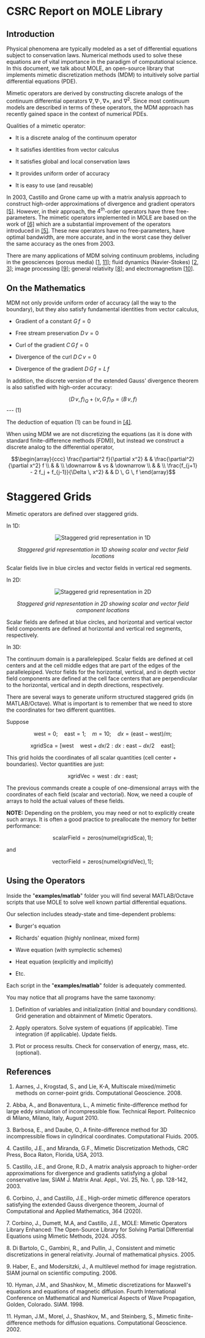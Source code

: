 # CSRC Report on MOLE Library

## Introduction

Physical phenomena are typically modeled as a set of differential
equations subject to conservation laws. Numerical methods used to solve
these equations are of vital importance in the paradigm of computational
science. In this document, we talk about MOLE, an open-source library
that implements mimetic discretization methods (MDM) to intuitively
solve partial differential equations (PDE).

Mimetic operators are derived by constructing discrete analogs of the
continuum differential operators $\nabla, \nabla \cdot, \nabla \times$,
and $\nabla^2$. Since most continuum models are described in terms of
these operators, the MDM approach has recently gained space in the
context of numerical PDEs.

Qualities of a mimetic operator:

-   It is a discrete analog of the continuum operator

-   It satisfies identities from vector calculus

-   It satisfies global and local conservation laws

-   It provides uniform order of accuracy

-   It is easy to use (and reusable)

In 2003, Castillo and Grone came up with a matrix analysis approach to
construct high-order approximations of divergence and gradient operators [[5]](#ref5). However, in their approach, the $4^{th}$-order operators have
three free-parameters. The mimetic operators implemented in MOLE are
based on the work of [[6]](#ref6) which are a substantial improvement of
the operators introduced in [[5]](#ref5). These new operators have no
free-parameters, have optimal bandwidth, are more accurate, and in the
worst case they deliver the same accuracy as the ones from 2003.

There are many applications of MDM solving continuum problems, including
in the geosciences (porous media) [[1](#ref1), [11](#ref11)]; fluid dynamics
(Navier-Stokes) [[2](#ref2), [3](#ref3)]; image processing [[9](#ref9)]; general relativity
[[8](#ref8)]; and electromagnetism [[10](#ref10)].

## On the Mathematics

MDM not only provide uniform order of accuracy (all the way to the
boundary), but they also satisfy fundamental identities from vector
calculus,

-   Gradient of a constant 
   $G \, f = 0$

-   Free stream preservation 
    $D \, v = 0$

-   Curl of the gradient 
    $C \, G \, f = 0$

-   Divergence of the curl 
    $D \, C \, v = 0$

-   Divergence of the gradient 
    $D \, G \, f = L \, f$

In addition, the discrete version of the extended Gauss' divergence
theorem is also satisfied with high-order accuracy:

$$\langle D \, v, f \rangle_Q + \langle v, G \, f \rangle_P = \langle B \, v, f \rangle$$ --- (1)

The deduction of equation (1) can be found in [[4]](#ref4).

When using MDM we are not discretizing the equations (as it is done with
standard finite-difference methods (FDM)), but instead we construct a
discrete analog to the differential operator, 

$$\begin{array}{ccc}
\frac{\partial^2 f}{\partial x^2} & & \frac{\partial^2}{\partial x^2} f \\
& & \\
\downarrow & vs & \downarrow \\
& & \\
\frac{f_{j+1} - 2 f_j + f_{j-1}}{\Delta \, x^2} & & D \, G \, f
\end{array}$$

# Staggered Grids

Mimetic operators are defined over staggered grids.

In 1D:

<div style="text-align: center">

![Staggered grid representation in 1D](figures/CSRCReportOnMOLE_figure_1.svg)

*Staggered grid representation in 1D showing scalar and vector field locations*
</div>

Scalar fields live in blue circles and vector fields in vertical red
segments.

In 2D:

<div style="text-align: center">

![Staggered grid representation in 2D](figures/CSRCReportOnMOLE_figure_2.svg)

*Staggered grid representation in 2D showing scalar and vector field component locations*
</div>

Scalar fields are defined at blue circles, and horizontal and vertical
vector field components are defined at horizontal and vertical red
segments, respectively.

In 3D:

The continuum domain is a parallelepiped. Scalar fields are defined at
cell centers and at the cell middle edges that are part of the edges of
the parallelepiped. Vector fields for the horizontal, vertical, and in
depth vector field components are defined at the cell face centers that
are perpendicular to the horizontal, vertical and in depth directions,
respectively.

There are several ways to generate uniform structured staggered grids
(in MATLAB/Octave). What is important is to remember that we need to
store the coordinates for two different quantities.

Suppose

$$
\text{west} = 0; \quad \text{east} = 1; \quad m = 10; \quad dx = (\text{east} - \text{west})/m;
$$

$$
\text{xgridSca} = [\text{west} \quad \text{west}+dx/2 : dx : \text{east} - dx/2 \quad \text{east}];
$$

This grid holds the coordinates of all scalar quantities (cell center +
boundaries). Vector quantities are just:

$$
\text{xgridVec} = \text{west} : dx : \text{east};
$$

The previous commands create a couple of one-dimensional arrays with the
coordinates of each field (scalar and vectorial). Now, we need a couple
of arrays to hold the actual values of these fields.

**NOTE:** Depending on the problem, you may need or not to explicitly
create such arrays. It is often a good practice to preallocate the
memory for better performance:

$$
\text{scalarField} = \text{zeros(numel(xgridSca)}, 1);
$$

and

$$
\text{vectorField} = \text{zeros(numel(xgridVec)}, 1);
$$

## Using the Operators

Inside the \"**examples/matlab**\" folder you will find several
MATLAB/Octave scripts that use MOLE to solve well known partial
differential equations.

Our selection includes steady-state and time-dependent problems:

-   Burger's equation

-   Richards' equation (highly nonlinear, mixed form)

-   Wave equation (with symplectic schemes)

-   Heat equation (explicitly and implicitly)

-   Etc.

Each script in the \"**examples/matlab**\" folder is adequately
commented.

You may notice that all programs have the same taxonomy:

1.  Definition of variables and initialization (initial and boundary
    conditions). Grid generation and obtainment of Mimetic Operators.

2.  Apply operators. Solve system of equations (if applicable). Time
    integration (if applicable). Update fields.

3.  Plot or process results. Check for conservation of energy, mass,
    etc. (optional).

## References

<a name="ref1"></a>
1. Aarnes, J., Krogstad, S., and Lie, K-A, Multiscale mixed/mimetic methods on corner-point grids. Computational Geoscience. 2008.

<a name="ref2"></a>
2. Abba, A., and Bonaventura, L., A mimetic finite-difference method for large eddy simulation of incompressible flow. Technical Report. Politecnico di Milano, Milano, Italy, August 2010.

<a name="ref3"></a>
3. Barbosa, E., and Daube, O., A finite-difference method for 3D incompressible flows in cylindrical coordinates. Computational Fluids. 2005.

<a name="ref4"></a>
4. Castillo, J.E., and Miranda, G.F., Mimetic Discretization Methods, CRC Press, Boca Raton, Florida, USA, 2013.

<a name="ref5"></a>
5. Castillo, J.E., and Grone, R.D., A matrix analysis approach to higher-order approximations for divergence and gradients satisfying a global conservative law, SIAM J. Matrix Anal. Appl., Vol. 25, No. 1, pp. 128-142, 2003.

<a name="ref6"></a>
6. Corbino, J., and Castillo, J.E., High-order mimetic difference operators satisfying the extended Gauss divergence theorem, Journal of Computational and Applied Mathematics, 364 (2020).

<a name="ref7"></a>
7. Corbino, J., Dumett, M.A, and Castillo, J.E., MOLE: Mimetic Operators Library Enhanced: The Open-Source Library for Solving Partial Differential Equations using Mimetic Methods, 2024. JOSS.

<a name="ref8"></a>
8. Di Bartolo, C., Gambini, R., and Pullin, J., Consistent and mimetic discretizations in general relativity. Journal of mathematical physics. 2005.

<a name="ref9"></a>
9. Haber, E., and Modersitzki, J., A multilevel method for image registration. SIAM journal on scientific computing. 2006.

<a name="ref10"></a>
10. Hyman, J.M., and Shashkov, M., Mimetic discretizations for Maxwell's equations and equations of magnetic diffusion. Fourth International Conference on Mathematical and Numerical Aspects of Wave Propagation, Golden, Colorado. SIAM. 1998.

<a name="ref11"></a>
11. Hyman, J.M., Morel, J., Shashkov, M., and Steinberg, S., Mimetic finite-difference methods for diffusion equations. Computational Geoscience. 2002.
